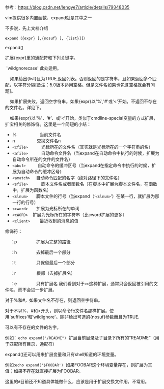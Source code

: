参考：<https://blog.csdn.net/lengye7/article/details/79348035> 

vim提供很多内置函数，expand就是其中之一

不多说，先上文档介绍

`expand（{expr} [,{nosuf} [, {list}]]）`   

expand()

扩展{expr}里的通配符和下列关键字。

 'wildgnorecase' 此处适用。

    如果给出{list}且为TRUE,返回列表。否则返回的是字符串，且如果返回多个匹配，以<NL>字符分隔[备注：5.0版本适用空格。但是文件名如果也包含空格就会有问题]。

    如果扩展失败，返回空字符串。如果{expr}以'%','#'或'<'开始，不返回不存在的文件名。详见下。

    如果{expr}以'%'、‘#’、或‘<’开始，类似于cmdline-special变量的方式扩展，扩宝相关的修饰符。这里是一个简短的小结：

- %                   当前文件名
- n                  交换文件名n
- `<cfile>`           光标所在的文件名（其实就是光标所在的一个字符串的名）
- `<afile>`           自动命令文件名（当expand在自动命令中执行的时候，扩展为自动命令所在的文件的文件名）
- `<abuf>`          自动命令的缓冲区号（当expand在指定命令中执行的时候，扩展为自动命令的缓冲区号）
- `<amatch>`     自动命令匹配的名字（绝对路径下的文件名）
- `<sfile>`           脚本文件名或者函数名（在脚本中扩展为脚本文件名，在函数中，扩展为函数名）
- `<slnum>`       脚本文件的行号（当expand（‘`<slnum>`’）在某一行，就扩展为那一行的行号）
- `<cword>`       扩展为光标所在的单词
- `<cWORD>`    扩展为光标所在的字符串（比cword扩展的更多）
- `<client>`        最近收到的消息的值

修饰符：

    ：p                扩展为完整的路径

    ：h                去掉最后一个部分

    ：t                 只保留最后一个部分

    ：r                 根部（去掉扩展名）

    ：e                只有扩展名
我们看到对于`<>`这种扩展，通常只会返回被引用的文件名，而不会进一步扩展。

对于%和#，如果文件名不存在，则返回空字符串。

对于不以%、#和<开头，则以命令行文件名那样扩展。使用'suffixes'和'wildignore'。除非给出可选的{nosuf}参数而且为TRUE.

可以有不存在的文件的名字。

例如：`echo expand("/README")`  扩展当前目录及子目录下所有的“README”（用于匹配所有目录，通配符）

expand()还可以用来扩展变量和只有shell知道的环境变量。

例如:`echo expand('$FOOBAR')`  如果FOOBAR这个环境变量存在，则扩展为其值；如果不存在就直接扩展为FOOBAR。

这里的`#`目前还不知道具体能做什么，应该是用于扩展交换文件用，不常用。